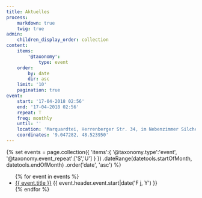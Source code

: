 ```yaml
---
title: Aktuelles
process:
    markdown: true
    twig: true
admin:
    children_display_order: collection
content:
    items:
        '@taxonomy':
            type: event
    order:
        by: date
        dir: asc
    limit: '10'
    pagination: true
event:
    start: '17-04-2018 02:56'
    end: '17-04-2018 02:56'
    repeat: T
    freq: monthly
    until: ''
    location: 'Marquardtei, Herrenberger Str. 34, im Nebenzimmer Silcherstube'
    coordinates: '9.047282, 48.523950'
---
```


{% set events =
    page.collection({
        'items':{
            '@taxonomy.type':'event',
            '@taxonomy.event_repeat':['S','U']
        }
    })
    .dateRange(datetools.startOfMonth, datetools.endOfMonth)
    .order('date', 'asc')
%}

<ul>
    {% for event in events %}
        <li class="h-event">
            <a href="{{ event.url }}" class="p-name u-url">{{ event.title }}</a>
            <time class="dt-start" datetime="{{ event.header.event.start|date('c') }}">{{ event.header.event.start|date('F j, Y') }}</time>
        </li>
    {% endfor %}
</ul>